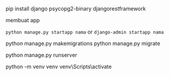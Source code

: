 pip install django psycopg2-binary djangorestframework

membuat app

`python manage.py startapp nama`
or
```django-admin startapp nama```

python manage.py makemigrations
python manage.py migrate

python manage.py runserver

python -m venv venv
venv\Scripts\activate
